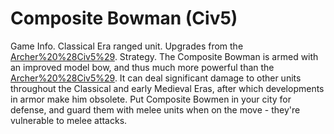 # Composite Bowman (Civ5)

Game Info.
Classical Erа ranged unit. Upgrades from the [Archer%20%28Civ5%29](Archer).
Strategy.
The Composite Bowman is armed with an improved model bow, and thus much more powerful than the [Archer%20%28Civ5%29](Archer). It can deal significant damage to other units throughout the Classical and early Medieval Eras, after which developments in armor make him obsolete. Put Composite Bowmen in your city for defense, and guard them with melee units when on the move - they're vulnerable to melee attacks.